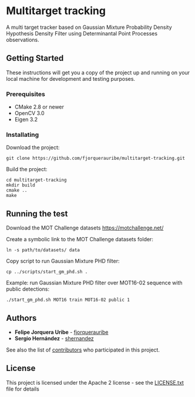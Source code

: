 # Multitarget tracking

A multi target tracker based on Gaussian Mixture Probability Density Hypothesis Density Filter using Determinantal Point Processes observations.

## Getting Started

These instructions will get you a copy of the project up and running on your local machine for development and testing purposes.

### Prerequisites

- CMake 2.8 or newer
- OpenCV 3.0
- Eigen 3.2

### Installating

Download the project:
```
git clone https://github.com/fjorquerauribe/multitarget-tracking.git
```

Build the project:
```
cd multitarget-tracking
mkdir build
cmake ..
make
```

## Running the test

Download the MOT Challenge datasets https://motchallenge.net/

Create a symbolic link to the MOT Challenge datasets folder:
```
ln -s path/to/datasets/ data
```

Copy script to run Gaussian Mixture PHD filter:
```
cp ../scripts/start_gm_phd.sh .
```

Example: run Gaussian Mixture PHD filter over MOT16-02 sequence with public detections:
```
./start_gm_phd.sh MOT16 train MOT16-02 public 1
```

## Authors

* **Felipe Jorquera Uribe** - [fjorquerauribe](https://github.com/fjorquerauribe)
* **Sergio Hernández** - [shernandez](https://github.com/sherna90)

See also the list of [contributors](https://github.com/fjorquerauribe/multitarget-tracking/graphs/contributors) who participated in this project.

## License

This project is licensed under the Apache 2 license - see the [LICENSE.txt](LICENSE.txt) file for details